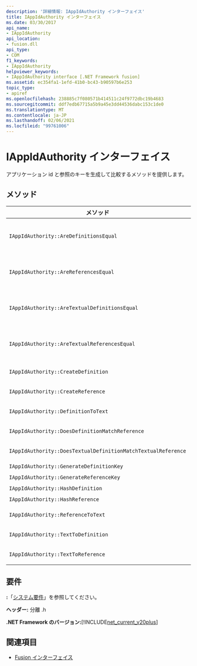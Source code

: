 ```yaml
---
description: '詳細情報: IAppIdAuthority インターフェイス'
title: IAppIdAuthority インターフェイス
ms.date: 03/30/2017
api_name:
- IAppIdAuthority
api_location:
- fusion.dll
api_type:
- COM
f1_keywords:
- IAppIdAuthority
helpviewer_keywords:
- IAppIdAuthority interface [.NET Framework fusion]
ms.assetid: ec354fa1-1efd-41b0-bc43-b90597b6e253
topic_type:
- apiref
ms.openlocfilehash: 238885c7f080571b414511c24f9772dbc19b4683
ms.sourcegitcommit: ddf7edb67715a5b9a45e3dd44536dabc153c1de0
ms.translationtype: MT
ms.contentlocale: ja-JP
ms.lasthandoff: 02/06/2021
ms.locfileid: "99761006"
---
```

# <a name="iappidauthority-interface"></a>IAppIdAuthority インターフェイス

アプリケーション id と参照のキーを生成して比較するメソッドを提供します。  
  
## <a name="methods"></a>メソッド  
  
|メソッド|説明|  
|------------|-----------------|  
|`IAppIdAuthority::AreDefinitionsEqual`|指定した2つの [IDefinitionAppId](idefinitionappid-interface.md) インスタンスが等しいかどうかを示す値を取得します。 フラグ値 IAPPIDAUTHORITY_ARE_DEFINITIONS_EQUAL_FLAG_IGNORE_VERSION を渡して、それぞれのバージョン情報を無視することができます。|  
|`IAppIdAuthority::AreReferencesEqual`|指定した2つの [IReferenceAppId](ireferenceappid-interface.md) インスタンスが等しいかどうかを示す値を取得します。 フラグ値 IAPPIDAUTHORITY_ARE_REFERENCES_EQUAL_FLAG_IGNORE_VERSION を渡して、それぞれのバージョン情報を無視することができます。|  
|`IAppIdAuthority::AreTextualDefinitionsEqual`|指定した2つの文字列定義が等しいかどうかを示す値を取得します。 フラグ値 IAPPIDAUTHORITY_ARE_DEFINITIONS_EQUAL_FLAG_IGNORE_VERSION を渡して、それぞれのバージョン情報を無視することができます。|  
|`IAppIdAuthority::AreTextualReferencesEqual`|指定した2つの文字列参照が等しいかどうかを示す値を取得します。 フラグ値 IAPPIDAUTHORITY_ARE_REFERENCES_EQUAL_FLAG_IGNORE_VERSION を渡して、それぞれのバージョン情報を無視することができます。|  
|`IAppIdAuthority::CreateDefinition`|現在のスコープ内のアセンブリを表す、新しく生成されたインスタンスへのインターフェイスポインターを取得し `IDefinitionAppId` ます。|  
|`IAppIdAuthority::CreateReference`|現在のスコープ内のアセンブリを表す、新しく作成されたへのインターフェイスポインターを取得し `IReferenceAppId` ます。|  
|`IAppIdAuthority::DefinitionToText`|指定した `IDefinitionAppId` フラグ値を使用して、指定したの文字列バージョンを取得します。|  
|`IAppIdAuthority::DoesDefinitionMatchReference`|指定した `IDefinitionAppId` とが同じアセンブリを表しているかどうかを示す値を取得し `IReferenceAppId` ます。|  
|`IAppIdAuthority::DoesTextualDefinitionMatchTextualReference`|指定した定義文字列と参照文字列が同じアセンブリを表しているかどうかを示す値を取得します。|  
|`IAppIdAuthority::GenerateDefinitionKey`|指定したインスタンスを表す文字列キーを取得し `IDefinitionAppId` ます。|  
|`IAppIdAuthority::GenerateReferenceKey`|指定したインスタンスを表す文字列キーを取得し `IReferenceAppId` ます。|  
|`IAppIdAuthority::HashDefinition`|指定したインスタンスのハッシュキーを取得し `IDefinitionAppId` ます。|  
|`IAppIdAuthority::HashReference`|指定したインスタンスのハッシュキーを取得し `IReferenceAppId` ます。|  
|`IAppIdAuthority::ReferenceToText`|指定した `IReferenceAppId` フラグ値を使用して、指定したの文字列バージョンを取得します。|  
|`IAppIdAuthority::TextToDefinition`|`IDefinitionAppId`指定した文字列キーによって参照されるアセンブリを表すインスタンスへのインターフェイスポインターを取得します。|  
|`IAppIdAuthority::TextToReference`|`IReferenceAppId`指定した文字列キーによって参照されるアセンブリを表すインスタンスへのインターフェイスポインターを取得します。|  
  
## <a name="requirements"></a>要件  

 **:**「[システム要件](../../get-started/system-requirements.md)」を参照してください。  
  
 **ヘッダー:** 分離 .h  
  
 **.NET Framework のバージョン:**[!INCLUDE[net_current_v20plus](../../../../includes/net-current-v20plus-md.md)]  
  
## <a name="see-also"></a>関連項目

- [Fusion インターフェイス](fusion-interfaces.md)
